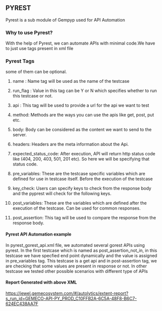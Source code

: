 ## PYREST

Pyrest is a sub module of Gempyp used for API Automation

### Why to use Pyrest?

With the help of Pyrest, we can automate APIs with minimal code.We have to just use tags present in xml file

### Pyrest Tags

some of them can be optional.  

1. name  :                Name tag will be used as the name of the testcase 

2. run_flag :             Value in this tag can be Y or N which specifies whether to run this testcase or  not. 

3. api :                  This tag will be used to provide a url for the api we want to test

4. method:                Methods are the ways you can use the apis like get, post, put etc.

5. body:                  Body can be considered as the content we want to send to the server.

6. headers:               Headers are the meta information about the Api.

7. expected_status_code:  After execution, API will return http status code like (404, 200, 403, 501, 201 etc). So here we will be specifying that status code.

8. pre_variables:         These are the testcase specific variables which are defined for use in testcase itself. Before the execution of the testcase 

9. key_check:            Users can specify keys to check from the response body and the pyprest will check for the following keys.

10. post_variables:       These are the variables which are defined after the execution of the testcase. Can be used for common responses. 

11. post_assertion:       This tag will be used to compare the response from the response body.   

#### Pyrest API Automation example

In pyrest_gorest_api.xml file, we automated several gorest APIs using pyrest. In the first testcase which is named as post_assertion_not_in, in this testcase we have specfied end point dynamically and the value is assigned in pre_variables tag. This testcase is a get api and in post-assertion tag, we are checking that some values are present in response or not. 
In other testcase we tested other possible scenarios with different type of APIs

#### Report Generated with above XML 

https://jewel.gemecosystem.com/#/autolytics/extent-report?s_run_id=GEMECO-API-PY_PROD_C10FFB2A-6C5A-48F8-B6C7-624EC438AA7F
